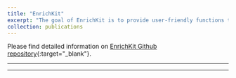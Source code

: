 ```yaml
---
title: "EnrichKit"
excerpt: "The goal of EnrichKit is to provide user-friendly functions to facilitate genomics research in livestock species. Currently, five functions ware implemented, <strong>ID Conversion</strong>, <strong>Genomic Coordinates Matching</strong>, <strong>P-value Aggregration</strong>, <strong>Over-representation Analysis</strong> and <strong>Gene Set Enrichment Analysis<strong> <br/><br/><br><img src='/images/enrichkit-illu.png'>"
collection: publications
---
```


Please find detailed information on [EnrichKit Github repository](https://github.com/liulihe954/EnrichKitWeb){:target="_blank"}.


---
---